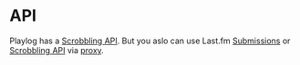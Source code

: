 # API

Playlog has a [Scrobbling API](api/playlog.html).
But you aslo can use Last.fm
[Submissions](api/submissions.html) or
[Scrobbling API](api/scrobbling.html) via
[proxy](https://github.com/play-log/lastfm-proxy).

